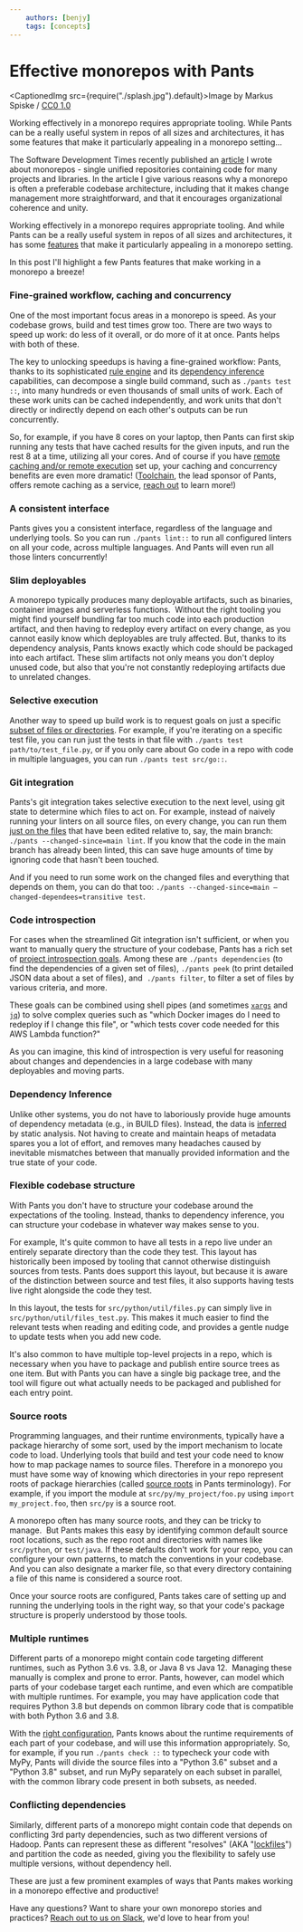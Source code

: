 ```yaml
---
    authors: [benjy]
    tags: [concepts]
---
```


# Effective monorepos with Pants

<CaptionedImg src={require("./splash.jpg").default}>Image by Markus Spiske / [CC0 1.0](https://creativecommons.org/publicdomain/zero/1.0/?ref=openverse)</CaptionedImg>

Working effectively in a monorepo requires appropriate tooling. While Pants can be a really useful system in repos of all sizes and architectures, it has some features that make it particularly appealing in a monorepo setting…

<!--truncate-->

The Software Development Times recently published an [article](https://sdtimes.com/softwaredev/the-monorepo-approach-to-code-management/) I wrote about monorepos - single unified repositories containing code for many projects and libraries. In the article I give various reasons why a monorepo is often a preferable codebase architecture, including that it makes change management more straightforward, and that it encourages organizational coherence and unity.

Working effectively in a monorepo requires appropriate tooling. And while Pants can be a really useful system in repos of all sizes and architectures, it has some [features](https://www.pantsbuild.org/docs/welcome-to-pants#what-are-the-main-features-of-pants) that make it particularly appealing in a monorepo setting.

In this post I'll highlight a few Pants features that make working in a monorepo a breeze!

### Fine-grained workflow, caching and concurrency

One of the most important focus areas in a monorepo is speed. As your codebase grows, build and test times grow too. There are two ways to speed up work: do less of it overall, or do more of it at once. Pants helps with both of these.

The key to unlocking speedups is having a fine-grained workflow: Pants, thanks to its sophisticated [rule engine](https://www.pantsbuild.org/docs/how-does-pants-work#the-pants-engine) and its [dependency inference](https://www.pantsbuild.org/docs/how-does-pants-work#dependency-inference) capabilities, can decompose a single build command, such as `./pants test ::`, into many hundreds or even thousands of small units of work. Each of these work units can be cached independently, and work units that don't directly or indirectly depend on each other's outputs can be run concurrently.

So, for example, if you have 8 cores on your laptop, then Pants can first skip running any tests that have cached results for the given inputs, and run the rest 8 at a time, utilizing all your cores. And of course if you have [remote caching and/or remote execution](https://www.pantsbuild.org/docs/remote-caching-execution) set up, your caching and concurrency benefits are even more dramatic! ([Toolchain](https://toolchain.com/), the lead sponsor of Pants, offers remote caching as a service, [reach out](https://toolchain.com/contact) to learn more!)

### A consistent interface

Pants gives you a consistent interface, regardless of the language and underlying tools. So you can run `./pants lint::` to run all configured linters on all your code, across multiple languages. And Pants will even run all those linters concurrently!

### Slim deployables

A monorepo typically produces many deployable artifacts, such as binaries, container images and serverless functions.  Without the right tooling you might find yourself bundling far too much code into each production artifact, and then having to redeploy every artifact on every change, as you cannot easily know which deployables are truly affected. But, thanks to its dependency analysis, Pants knows exactly which code should be packaged into each artifact. These slim artifacts not only means you don't deploy unused code, but also that you're not constantly redeploying artifacts due to unrelated changes.

### Selective execution

Another way to speed up build work is to request goals on just a specific [subset of files or directories](https://www.pantsbuild.org/docs/goals#file-arguments-vs-target-arguments). For example, if you're iterating on a specific test file, you can run just the tests in that file with `./pants test path/to/test_file.py`, or if you only care about Go code in a repo with code in multiple languages, you can run `./pants test src/go::`.

### Git integration

Pants's git integration takes selective execution to the next level, using git state to determine which files to act on. For example, instead of naively running your linters on all source files, on every change, you can run them [just on the files](https://www.pantsbuild.org/docs/advanced-target-selection#running-over-changed-files-with---changed-since) that have been edited relative to, say, the main branch: `./pants --changed-since=main lint`. If you know that the code in the main branch has already been linted, this can save huge amounts of time by ignoring code that hasn't been touched.

And if you need to run some work on the changed files and everything that depends on them, you can do that too: `./pants --changed-since=main –changed-dependees=transitive test`.

### Code introspection

For cases when the streamlined Git integration isn't sufficient, or when you want to manually query the structure of your codebase, Pants has a rich set of [project introspection goals](https://www.pantsbuild.org/docs/project-introspection). Among these are `./pants dependencies` (to find the dependencies of a given set of files), `./pants peek` (to print detailed JSON data about a set of files), and  `./pants filter`, to filter a set of files by various criteria, and more.

These goals can be combined using shell pipes (and sometimes [`xargs`](https://en.wikipedia.org/wiki/Xargs) and [`jq`](https://stedolan.github.io/jq/)) to solve complex queries such as "which Docker images do I need to redeploy if I change this file", or "which tests cover code needed for this AWS Lambda function?"

As you can imagine, this kind of introspection is very useful for reasoning about changes and dependencies in a large codebase with many deployables and moving parts.

### Dependency Inference

Unlike other systems, you do not have to laboriously provide huge amounts of dependency metadata (e.g., in BUILD files). Instead, the data is [inferred](./2020-10-29-dependency-inference/index.md) by static analysis. Not having to create and maintain heaps of metadata spares you a lot of effort, and removes many headaches caused by inevitable mismatches between that manually provided information and the true state of your code.

### Flexible codebase structure

With Pants you don't have to structure your codebase around the expectations of the tooling. Instead, thanks to dependency inference, you can structure your codebase in whatever way makes sense to you.

For example, It's quite common to have all tests in a repo live under an entirely separate directory than the code they test. This layout has historically been imposed by tooling that cannot otherwise distinguish sources from tests. Pants does support this layout, but because it is aware of the distinction between source and test files, it also supports having tests live right alongside the code they test.

In this layout, the tests for `src/python/util/files.py` can simply live in `src/python/util/files_test.py`. This makes it much easier to find the relevant tests when reading and editing code, and provides a gentle nudge to update tests when you add new code.

It's also common to have multiple top-level projects in a repo, which is necessary when you have to package and publish entire source trees as one item. But with Pants you can have a single big package tree, and the tool will figure out what actually needs to be packaged and published for each entry point.

### Source roots

Programming languages, and their runtime environments, typically have a package hierarchy of some sort, used by the import mechanism to locate code to load. Underlying tools that build and test your code need to know how to map package names to source files. Therefore in a monorepo you must have some way of knowing which directories in your repo represent roots of package hierarchies (called [source roots](https://www.pantsbuild.org/docs/source-roots) in Pants terminology). For example, if you import the module at `src/py/my_project/foo.py` using `import my_project.foo`, then `src/py` is a source root.

A monorepo often has many source roots, and they can be tricky to manage.  But Pants makes this easy by identifying common default source root locations, such as the repo root and directories with names like `src/python`, or `test/java`. If these defaults don't work for your repo, you can configure your own patterns, to match the conventions in your codebase. And you can also designate a marker file, so that every directory containing a file of this name is considered a source root.

Once your source roots are configured, Pants takes care of setting up and running the underlying tools in the right way, so that your code's package structure is properly understood by those tools.

### Multiple runtimes

Different parts of a monorepo might contain code targeting different runtimes, such as Python 3.6 vs. 3.8, or Java 8 vs Java 12.  Managing these manually is complex and prone to error. Pants, however, can model which parts of your codebase target each runtime, and even which are compatible with multiple runtimes. For example, you may have application code that requires Python 3.8 but depends on common library code that is compatible with both Python 3.6 and 3.8.

With the [right configuration](https://www.pantsbuild.org/docs/python-interpreter-compatibility), Pants knows about the runtime requirements of each part of your codebase, and will use this information appropriately. So, for example, if you run `./pants check ::` to typecheck your code with MyPy, Pants will divide the source files into a "Python 3.6" subset and a "Python 3.8" subset, and run MyPy separately on each subset in parallel, with the common library code present in both subsets, as needed.

### Conflicting dependencies

Similarly, different parts of a monorepo might contain code that depends on conflicting 3rd party dependencies, such as two different versions of Hadoop. Pants can represent these as different "resolves" (AKA "[lockfiles](https://www.pantsbuild.org/v2.10/docs/python-third-party-dependencies#lockfiles)") and partition the code as needed, giving you the flexibility to safely use multiple versions, without dependency hell.

These are just a few prominent examples of ways that Pants makes working in a monorepo effective and productive!

Have any questions? Want to share your own monorepo stories and practices? [Reach out to us on Slack](https://www.pantsbuild.org/docs/getting-help), we'd love to hear from you!